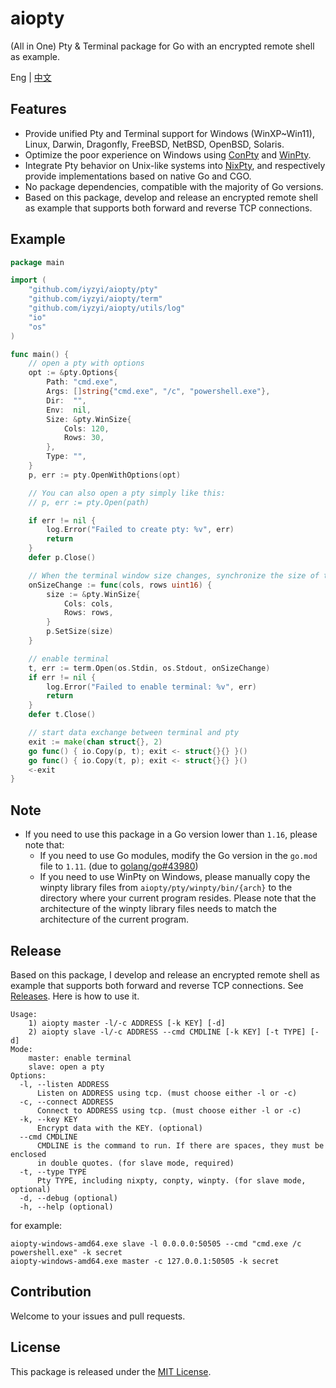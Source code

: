 # aiopty


(All in One) Pty & Terminal package for Go with an encrypted remote shell as example.

Eng | [中文](https://github.com/iyzyi/aiopty/blob/master/README_CN.md)

## Features

* Provide unified Pty and Terminal support for Windows (WinXP~Win11), Linux, Darwin, Dragonfly, FreeBSD, NetBSD, OpenBSD, Solaris.
* Optimize the poor experience on Windows using [ConPty](https://devblogs.microsoft.com/commandline/windows-command-line-introducing-the-windows-pseudo-console-conpty/) and [WinPty](https://github.com/rprichard/winpty).
* Integrate Pty behavior on Unix-like systems into [NixPty](https://en.wikipedia.org/wiki/Pseudoterminal), and respectively provide implementations based on native Go and CGO.
* No package dependencies, compatible with the majority of Go versions.
* Based on this package, develop and release an encrypted remote shell as example that supports both forward and reverse TCP connections.

## Example

```go
package main

import (
	"github.com/iyzyi/aiopty/pty"
	"github.com/iyzyi/aiopty/term"
	"github.com/iyzyi/aiopty/utils/log"
	"io"
	"os"
)

func main() {
	// open a pty with options
	opt := &pty.Options{
		Path: "cmd.exe",
		Args: []string{"cmd.exe", "/c", "powershell.exe"},
		Dir:  "",
		Env:  nil,
		Size: &pty.WinSize{
			Cols: 120,
			Rows: 30,
		},
		Type: "",
	}
	p, err := pty.OpenWithOptions(opt)

	// You can also open a pty simply like this:
	// p, err := pty.Open(path)

	if err != nil {
		log.Error("Failed to create pty: %v", err)
		return
	}
	defer p.Close()

	// When the terminal window size changes, synchronize the size of the pty
	onSizeChange := func(cols, rows uint16) {
		size := &pty.WinSize{
			Cols: cols,
			Rows: rows,
		}
		p.SetSize(size)
	}

	// enable terminal
	t, err := term.Open(os.Stdin, os.Stdout, onSizeChange)
	if err != nil {
		log.Error("Failed to enable terminal: %v", err)
		return
	}
	defer t.Close()

	// start data exchange between terminal and pty
	exit := make(chan struct{}, 2)
	go func() { io.Copy(p, t); exit <- struct{}{} }()
	go func() { io.Copy(t, p); exit <- struct{}{} }()
	<-exit
}
```

## Note

* If you need to use this package in a Go version lower than `1.16`, please note that:
  * If you need to use Go modules, modify the Go version in the `go.mod` file to `1.11`. (due to [golang/go#43980](https://github.com/golang/go/issues/43980))
  * If you need to use WinPty on Windows, please manually copy the winpty library files from `aiopty/pty/winpty/bin/{arch}` to the directory where your current program resides. Please note that the architecture of the winpty library files needs to match the architecture of the current program.

## Release

Based on this package, I develop and release an encrypted remote shell as example that supports both forward and reverse TCP connections. See [Releases](https://github.com/iyzyi/aiopty/releases). Here is how to use it.

```
Usage:
    1) aiopty master -l/-c ADDRESS [-k KEY] [-d]
    2) aiopty slave -l/-c ADDRESS --cmd CMDLINE [-k KEY] [-t TYPE] [-d]
Mode:
    master: enable terminal
    slave: open a pty
Options:
  -l, --listen ADDRESS
      Listen on ADDRESS using tcp. (must choose either -l or -c)
  -c, --connect ADDRESS
      Connect to ADDRESS using tcp. (must choose either -l or -c)
  -k, --key KEY
      Encrypt data with the KEY. (optional)
  --cmd CMDLINE
      CMDLINE is the command to run. If there are spaces, they must be enclosed
      in double quotes. (for slave mode, required)
  -t, --type TYPE
      Pty TYPE, including nixpty, conpty, winpty. (for slave mode, optional)
  -d, --debug (optional)
  -h, --help (optional)
```

for example:

```
aiopty-windows-amd64.exe slave -l 0.0.0.0:50505 --cmd "cmd.exe /c powershell.exe" -k secret
aiopty-windows-amd64.exe master -c 127.0.0.1:50505 -k secret
```

## Contribution

Welcome to your issues and pull requests.

## License

This package is released under the [MIT License](https://github.com/iyzyi/aiopty/blob/master/LICENSE).

